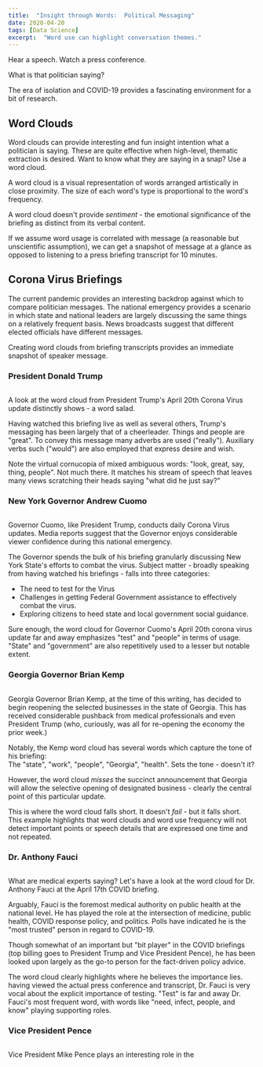 ```yaml
---
title:  "Insight through Words:  Political Messaging"
date: 2020-04-20
tags: [Data Science]
excerpt:  "Word use can highlight conversation themes."
---
```


Hear a speech.  Watch a press conference.

What is that politician saying?

The era of isolation and COVID-19 provides a fascinating
environment for a bit of research.

## Word Clouds ##

Word clouds can provide interesting and fun insight intention
what a politician is saying.  These are quite effective
when high-level, thematic extraction is desired.  Want to
know what they are saying in a snap?  Use a word cloud.

A word cloud is a visual representation of words arranged
artistically in close proximity. The size of each word's type
is proportional to the word's frequency.

A word cloud doesn't provide *sentiment* -  the emotional
significance of the briefing as distinct from its verbal
content.

If we assume word usage is correlated with message (a reasonable
but unscientific assumption), we can get a snapshot of message
at a glance as opposed to listening to a press briefing transcript
for 10 minutes.

## Corona Virus Briefings ##

The current pandemic provides an interesting backdrop against which
to compare politician messages.  The national emergency provides
a scenario in which state and national leaders are largely discussing
the same things on a relatively frequent basis.  News broadcasts suggest
that different elected officials have different messages.

Creating word clouds from briefing transcripts provides an immediate
snapshot of speaker message.

### President Donald Trump ###


<img src="{{site.url}}{{ site.baseurl }}/images/wordcloud/Trump2Words420.png" alt="">

A look at the word cloud from President Trump's April 20th Corona Virus update
distinctly shows - a word salad.

Having watched this briefing live as well as several others, Trump's messaging
has been largely that of a cheerleader.  Things and people are "great".  To
convey this message many adverbs are used ("really").  Auxiliary verbs such
("would") are also employed that express desire and wish.  

Note the virtual cornucopia of mixed ambiguous words: "look, great, say,
thing, people".  Not much there.  It matches his stream of speech that
leaves many views scratching their heads saying "what did he just say?"

### New York Governor Andrew Cuomo ###


<img src="{{site.url}}{{ site.baseurl }}/images/wordcloud/Cuomo2Words420.png" alt="">

Governor Cuomo, like President Trump, conducts daily Corona Virus updates.  Media reports suggest that the Governor enjoys considerable viewer confidence during this national emergency.  

The Governor spends the bulk of his briefing granularly discussing New York
State's efforts to combat the virus.   Subject matter - broadly speaking from
having watched his briefings - falls into three categories:

* The need to test for the Virus
* Challenges in getting Federal Government assistance to effectively combat the virus.
* Exploring citizens to heed state and local government social guidance.

Sure enough, the word cloud for Governor Cuomo's April 20th corona virus update
far and away emphasizes "test" and "people" in terms of usage. "State" and
"government" are also repetitively used to a lesser but notable extent.

### Georgia Governor Brian Kemp ###

<img src="{{site.url}}{{ site.baseurl }}/images/wordcloud/Kemp2Words420.png" alt="">

Georgia Governor Brian Kemp, at the time of this writing, has decided to begin
reopening the selected businesses in the state of Georgia.  This has received
considerable pushback from medical professionals and even President Trump (who, curiously,
was all for re-opening the economy the prior week.)

Notably, the Kemp word cloud has several words which capture the tone of his briefing:  
The "state", "work", "people", "Georgia", "health".  Sets the tone - doesn't it?

However, the word cloud *misses* the succinct announcement that Georgia will allow
the selective opening of designated business - clearly the central point of this
particular update.  

This is where the word cloud falls short.  It doesn't *fail* - but it falls short.  
This example highlights that word clouds and word use frequency will not detect
important points or speech details that are expressed one time and not repeated.

### Dr. Anthony Fauci ###

<img src="{{site.url}}{{ site.baseurl }}/images/wordcloud/Fauci2Words417.png" alt="">

What are medical experts saying?  Let's have a look at the word cloud for Dr. Anthony
Fauci at the April 17th COVID briefing.  

Arguably, Fauci is the foremost medical authority on public health at the national
level.  He has played the role at the intersection of medicine, public health,
COVID response policy, and politics.  Polls have indicated he is the "most trusted"
person in regard to COVID-19.

Though somewhat of an important but "bit player" in the COVID briefings (top billing
goes to President Trump and Vice President Pence), he has been looked upon largely
as the go-to person for the fact-driven policy advice.

The word cloud clearly highlights where he believes the importance lies.  having
viewed the actual press conference and transcript, Dr. Fauci is very vocal about
the explicit importance of testing.  "Test" is far and away Dr. Fauci's most frequent
word, with words like "need, infect, people, and know" playing supporting roles.

### Vice President Pence ###

<img src="{{site.url}}{{ site.baseurl }}/images/wordcloud/Pence2Words417.png" alt="">

Vice President Mike Pence plays an interesting role in the 
